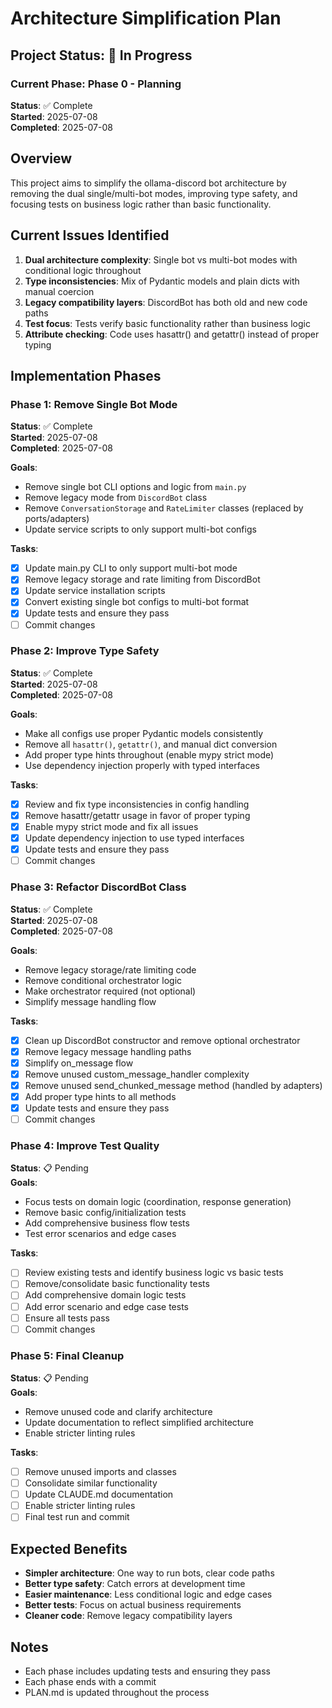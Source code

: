 # Architecture Simplification Plan

## Project Status: 🚧 In Progress

### Current Phase: Phase 0 - Planning
**Status**: ✅ Complete  
**Started**: 2025-07-08  
**Completed**: 2025-07-08  

## Overview

This project aims to simplify the ollama-discord bot architecture by removing the dual single/multi-bot modes, improving type safety, and focusing tests on business logic rather than basic functionality.

## Current Issues Identified
1. **Dual architecture complexity**: Single bot vs multi-bot modes with conditional logic throughout
2. **Type inconsistencies**: Mix of Pydantic models and plain dicts with manual coercion
3. **Legacy compatibility layers**: DiscordBot has both old and new code paths
4. **Test focus**: Tests verify basic functionality rather than business logic
5. **Attribute checking**: Code uses hasattr() and getattr() instead of proper typing

## Implementation Phases

### Phase 1: Remove Single Bot Mode
**Status**: ✅ Complete  
**Started**: 2025-07-08  
**Completed**: 2025-07-08  

**Goals**:
- Remove single bot CLI options and logic from `main.py`
- Remove legacy mode from `DiscordBot` class
- Remove `ConversationStorage` and `RateLimiter` classes (replaced by ports/adapters)
- Update service scripts to only support multi-bot configs

**Tasks**:
- [x] Update main.py CLI to only support multi-bot mode
- [x] Remove legacy storage and rate limiting from DiscordBot
- [x] Update service installation scripts
- [x] Convert existing single bot configs to multi-bot format
- [x] Update tests and ensure they pass
- [ ] Commit changes

### Phase 2: Improve Type Safety
**Status**: ✅ Complete  
**Started**: 2025-07-08  
**Completed**: 2025-07-08  

**Goals**:
- Make all configs use proper Pydantic models consistently
- Remove all `hasattr()`, `getattr()`, and manual dict conversion
- Add proper type hints throughout (enable mypy strict mode)
- Use dependency injection properly with typed interfaces

**Tasks**:
- [x] Review and fix type inconsistencies in config handling
- [x] Remove hasattr/getattr usage in favor of proper typing
- [x] Enable mypy strict mode and fix all issues
- [x] Update dependency injection to use typed interfaces
- [x] Update tests and ensure they pass
- [ ] Commit changes

### Phase 3: Refactor DiscordBot Class
**Status**: ✅ Complete  
**Started**: 2025-07-08  
**Completed**: 2025-07-08  

**Goals**:
- Remove legacy storage/rate limiting code
- Remove conditional orchestrator logic
- Make orchestrator required (not optional)
- Simplify message handling flow

**Tasks**:
- [x] Clean up DiscordBot constructor and remove optional orchestrator
- [x] Remove legacy message handling paths
- [x] Simplify on_message flow
- [x] Remove unused custom_message_handler complexity
- [x] Remove unused send_chunked_message method (handled by adapters)
- [x] Add proper type hints to all methods
- [x] Update tests and ensure they pass
- [ ] Commit changes

### Phase 4: Improve Test Quality
**Status**: 📋 Pending  
**Goals**:
- Focus tests on domain logic (coordination, response generation)
- Remove basic config/initialization tests
- Add comprehensive business flow tests
- Test error scenarios and edge cases

**Tasks**:
- [ ] Review existing tests and identify business logic vs basic tests
- [ ] Remove/consolidate basic functionality tests
- [ ] Add comprehensive domain logic tests
- [ ] Add error scenario and edge case tests
- [ ] Ensure all tests pass
- [ ] Commit changes

### Phase 5: Final Cleanup
**Status**: 📋 Pending  
**Goals**:
- Remove unused code and clarify architecture
- Update documentation to reflect simplified architecture
- Enable stricter linting rules

**Tasks**:
- [ ] Remove unused imports and classes
- [ ] Consolidate similar functionality
- [ ] Update CLAUDE.md documentation
- [ ] Enable stricter linting rules
- [ ] Final test run and commit

## Expected Benefits
- **Simpler architecture**: One way to run bots, clear code paths
- **Better type safety**: Catch errors at development time
- **Easier maintenance**: Less conditional logic and edge cases
- **Better tests**: Focus on actual business requirements
- **Cleaner code**: Remove legacy compatibility layers

## Notes
- Each phase includes updating tests and ensuring they pass
- Each phase ends with a commit
- PLAN.md is updated throughout the process
